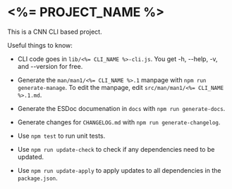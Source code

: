 # <%= PROJECT_NAME %>

This is a CNN CLI based project.

Useful things to know:

- CLI code goes in `lib/<%= CLI_NAME %>-cli.js`.  You get -h, --help, -v, and
  --version for free.

- Generate the `man/man1/<%= CLI_NAME %>.1` manpage with
  `npm run generate-manage`.  To edit the manpage, edit
  `src/man/man1/<%= CLI_NAME %>.1.md`.

- Generate the ESDoc documenation in `docs` with `npm run generate-docs`.

- Generate changes for `CHANGELOG.md` with `npm run generate-changelog`.

- Use `npm test` to run unit tests.

- Use `npm run update-check` to check if any dependencies need to be updated.

- Use `npm run update-apply` to apply updates to all dependencies in the
  `package.json`.
